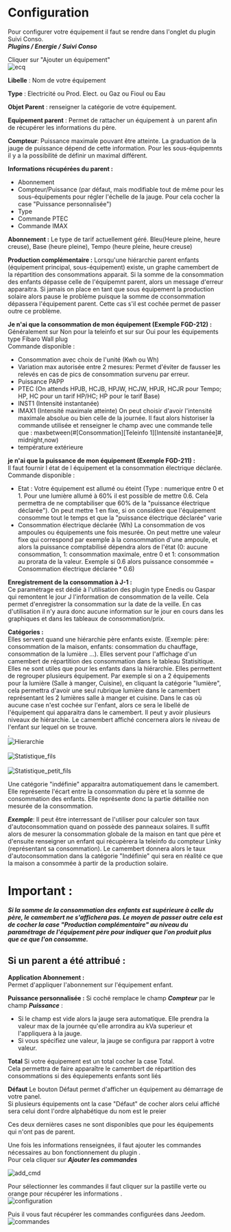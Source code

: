 # Configuration

Pour configurer votre équipement il faut se rendre dans l'onglet du plugin Suivi Conso.<br>
_**Plugins / Energie / Suivi Conso**_ <br>

Cliquer sur "Ajouter un équipement" <br>
![ecq](../images/ecq.png)



**Libelle** : Nom de votre équipement <br>

**Type** : Electricité ou Prod. Elect. ou Gaz ou Fioul ou Eau<br>

**Objet Parent** : renseigner la catégorie de votre équipement. <br>

**Equipement parent** : Permet de rattacher un équipement à  un parent afin de récupérer les informations du père. <br>

**Compteur**: Puissance maximale pouvant être atteinte. La graduation de la jauge de puissance dépend de cette information. Pour les sous-équipemnts il y a la possibilité de définir un maximal différent.

**Informations récupérées du parent :**
 - Abonnement
 - Compteur/Puissance (par défaut, mais modifiable tout de même pour les sous-équipements pour régler l'échelle de la jauge. Pour cela cocher la case "Puissance personnalisée")
 - Type
 - Commande PTEC
 - Commande IMAX

**Abonnement :** Le type de tarif actuellement géré. Bleu(Heure pleine, heure creuse), Base (heure pleine), Tempo (heure pleine, heure creuse) <br>

**Production complémentaire :** Lorsqu'une hiérarchie parent enfants (équipement principal, sous-équipement) existe, un graphe camembert de la répartition des consommations apparait. Si la somme de la consommation des enfants dépasse celle de l'équipemnt parent, alors un message d'erreur apparaitra. Si jamais on place en tant que sous équipement la production solaire alors pause le problème puisque la somme de cconsommation dépassera l'équipement parent. Cette cas s'il est cochée permet de passer outre ce problème.<br>

**Je n'ai que la consommation de mon équipement (Exemple FGD-212)  :** <br>
Généralement sur Non pour la teleinfo et sur sur Oui pour les équipements type Fibaro Wall plug <br>
Commande disponible : <br>
 - Consommation avec choix de l'unité (Kwh ou Wh) <br>
 - Variation max autorisée entre 2 mesures: Permet d'éviter de fausser les relevés en cas de pics de consommation survenu par erreur.
 - Puissance PAPP
 - PTEC (On attends HPJB, HCJB, HPJW, HCJW, HPJR, HCJR pour Tempo; HP, HC pour un tarif HP/HC; HP pour le tarif Base)
 - INST1 (Intensité instantanée)
 - IMAX1 (Intensité maximale atteinte) On peut choisir d'avoir l'intensité maximale absolue ou bien celle de la journée. Il faut alors historiser la commande utilisée et renseigner le champ avec une commande telle que : maxbetween(#[Consommation][Teleinfo 1][Intensité instantanée]#, midnight,now)
 - température extérieure

**je n'ai que la puissance de mon équipement (Exemple FGD-211) :** <br>
Il faut fournir l état de l équipement et la consommation électrique déclarée.<br>
Commande disponible : <br>
 - Etat : Votre équipement est allumé ou éteint (Type : numerique entre 0 et 1. Pour une lumière allumé à 60% il est possible de mettre 0.6. Cela permettra de ne comptabiliser que 60% de la "puissance électrique déclarée"). On peut mettre 1 en fixe, si on considère que l'équipement consomme tout le temps et que la "puissance électrique déclarée" varie <br>
 - Consommation électrique déclarée  (Wh) La consommation de vos ampoules ou équipements une fois mesurée. On peut mettre une valeur fixe qui correspond par exemple à la consommation d'une ampoule, et alors la puissance comptabilisé dépendra alors de l'état (0: aucune consommation, 1: consommation maximale, entre 0 et 1: consommation au prorata de la valeur. Exemple si 0.6 alors puissance consommée = Consommation électrique déclarée * 0.6)

**Enregistrement de la consommation à J-1 :** <br>
 Ce paramétrage est dédié à l'utilisation des plugin type Enedis ou Gaspar qui remontent le jour J l'information de consommation de la veille. Cela permet d'enregistrer la consommation sur la date de la veille. En cas d'utilisation il n'y aura donc aucune information sur le jour en cours dans les graphiques et dans les tableaux de consommation/prix.

**Catégories :** <br>
 Elles servent quand une hiérarchie père enfants existe. (Exemple: père: consommation de la maison, enfants: consommation du chauffage, consommation de la lumière ...). Elles servent pour l'affichage d'un camembert de répartition des consommation dans le tableau Statisitique. Elles ne sont utiles que pour les enfants dans la hiérarchie. Elles permettent de regrouper plusieurs équipement. Par exemple si on a 2 équipements pour la lumière (Salle à manger, Cuisine), en cliquant la catégorie "lumière", cela permettra d'avoir une seul rubrique lumière dans le camembert représentant les 2 lumières salle à manger et cuisine.
 Dans le cas où aucune case n'est cochée sur l'enfant, alors ce sera le libellé de l'équipement qui apparaitra dans le camembert.
 Il peut y avoir plusieurs niveaux de hiérarchie. Le camembert affiché concernera alors le niveau de l'enfant sur lequel on se trouve.<br>.<br>
 ![Hierarchie](../images/Hierarchie.png)<br><br>
 ![Statistique_fils](../images/Statistique_fils.png)<br><br>
 ![Statistique_petit_fils](../images/Statistique_petit_fils.png)<br>

 Une catégorie "indéfinie" apparaitra automatiquement dans le camembert. Elle représente l'écart entre la consommation du père et la somme de consommation des enfants. Elle représente donc la partie détaillée non mesurée de la consommation.

 _**Exemple**_: Il peut être interressant de l'utiliser pour calculer son taux d'autoconsommation quand on possède des panneaux solaires. Il suffit alors de mesurer la consommation globale de la maison en tant que père et d'ensuite renseigner un enfant qui récupèrera la teleinfo du compteur Linky (représentant sa consommation). Le camembert donnera alors le taux d'autoconsommation dans la catégorie "Indéfinie" qui sera en réalité ce que la maison a consommée à partir de la production solaire.

# Important :
 _**Si la somme de la consommation des enfants est supérieure à celle du père, le camembert ne s'affichera pas. Le moyen de passer outre cela est de cocher la case "Production complémentaire" au niveau du paramétrage de l'équipement père pour indiquer que l'on produit plus que ce que l'on consomme.**_


## Si un parent a été attribué :

 **Application Abonnement :**<br>
 Permet d'appliquer l'abonnement sur l'équipement enfant.<br>

 **Puissance personnalisée :**
 Si coché remplace le champ _**Compteur**_ par le champ _**Puissance**_ :
 - Si le champ est vide alors la jauge sera automatique. Elle prendra la valeur max de la journée qu'elle arrondira au kVa superieur et l'appliquera à la jauge.
 - Si vous spécifiez une valeur, la jauge se configura par rapport à votre valeur.

**Total**
Si votre équipement est un total cocher la case Total. <br>
Cela permettra de faire apparaître le camembert de répartition des consommations si des équiepements enfants sont liés

**Défaut**
Le bouton Défaut permet d'afficher un équipement au démarrage de votre panel.<br>
Si plusieurs équipements ont la case "Défaut" de cocher alors celui affiché sera celui dont l'ordre alphabétique du nom est le preier

Ces deux dernières cases ne sont disponibles que pour les équipements qui n'ont pas de parent.<br>

Une fois les informations renseignées, il faut ajouter les commandes nécessaires au bon fonctionnement du plugin . <br>
Pour cela cliquer sur _**Ajouter les commandes**_ <br>

![add_cmd](../images/add_cmd.jpg)


Pour sélectionner les commandes il faut cliquer sur la pastille verte ou orange pour récupérer les informations . <br>
![configuration](../images/configuration.jpg)



Puis il vous faut récupérer les commandes configurées dans Jeedom. <br>
![commandes](../images/commandes.jpg)
